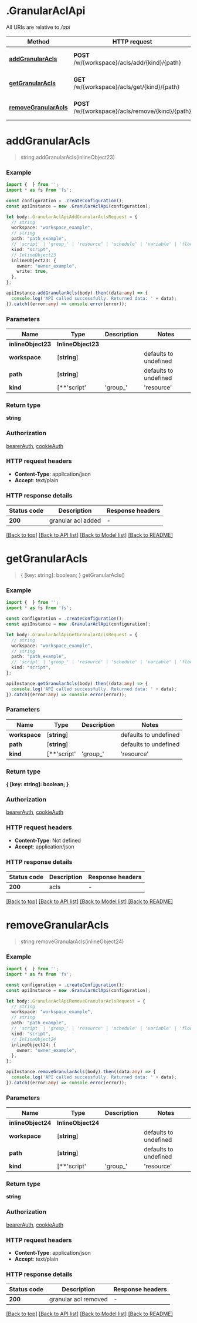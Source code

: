 # .GranularAclApi

All URIs are relative to */api*

Method | HTTP request | Description
------------- | ------------- | -------------
[**addGranularAcls**](GranularAclApi.md#addGranularAcls) | **POST** /w/{workspace}/acls/add/{kind}/{path} | add granular acls
[**getGranularAcls**](GranularAclApi.md#getGranularAcls) | **GET** /w/{workspace}/acls/get/{kind}/{path} | get granular acls
[**removeGranularAcls**](GranularAclApi.md#removeGranularAcls) | **POST** /w/{workspace}/acls/remove/{kind}/{path} | remove granular acls


# **addGranularAcls**
> string addGranularAcls(inlineObject23)


### Example


```typescript
import {  } from '';
import * as fs from 'fs';

const configuration = .createConfiguration();
const apiInstance = new .GranularAclApi(configuration);

let body:.GranularAclApiAddGranularAclsRequest = {
  // string
  workspace: "workspace_example",
  // string
  path: "path_example",
  // 'script' | 'group_' | 'resource' | 'schedule' | 'variable' | 'flow'
  kind: "script",
  // InlineObject23
  inlineObject23: {
    owner: "owner_example",
    write: true,
  },
};

apiInstance.addGranularAcls(body).then((data:any) => {
  console.log('API called successfully. Returned data: ' + data);
}).catch((error:any) => console.error(error));
```


### Parameters

Name | Type | Description  | Notes
------------- | ------------- | ------------- | -------------
 **inlineObject23** | **InlineObject23**|  |
 **workspace** | [**string**] |  | defaults to undefined
 **path** | [**string**] |  | defaults to undefined
 **kind** | [**&#39;script&#39; | &#39;group_&#39; | &#39;resource&#39; | &#39;schedule&#39; | &#39;variable&#39; | &#39;flow&#39;**]**Array<&#39;script&#39; &#124; &#39;group_&#39; &#124; &#39;resource&#39; &#124; &#39;schedule&#39; &#124; &#39;variable&#39; &#124; &#39;flow&#39;>** |  | defaults to undefined


### Return type

**string**

### Authorization

[bearerAuth](README.md#bearerAuth), [cookieAuth](README.md#cookieAuth)

### HTTP request headers

 - **Content-Type**: application/json
 - **Accept**: text/plain


### HTTP response details
| Status code | Description | Response headers |
|-------------|-------------|------------------|
**200** | granular acl added |  -  |

[[Back to top]](#) [[Back to API list]](README.md#documentation-for-api-endpoints) [[Back to Model list]](README.md#documentation-for-models) [[Back to README]](README.md)

# **getGranularAcls**
> { [key: string]: boolean; } getGranularAcls()


### Example


```typescript
import {  } from '';
import * as fs from 'fs';

const configuration = .createConfiguration();
const apiInstance = new .GranularAclApi(configuration);

let body:.GranularAclApiGetGranularAclsRequest = {
  // string
  workspace: "workspace_example",
  // string
  path: "path_example",
  // 'script' | 'group_' | 'resource' | 'schedule' | 'variable' | 'flow'
  kind: "script",
};

apiInstance.getGranularAcls(body).then((data:any) => {
  console.log('API called successfully. Returned data: ' + data);
}).catch((error:any) => console.error(error));
```


### Parameters

Name | Type | Description  | Notes
------------- | ------------- | ------------- | -------------
 **workspace** | [**string**] |  | defaults to undefined
 **path** | [**string**] |  | defaults to undefined
 **kind** | [**&#39;script&#39; | &#39;group_&#39; | &#39;resource&#39; | &#39;schedule&#39; | &#39;variable&#39; | &#39;flow&#39;**]**Array<&#39;script&#39; &#124; &#39;group_&#39; &#124; &#39;resource&#39; &#124; &#39;schedule&#39; &#124; &#39;variable&#39; &#124; &#39;flow&#39;>** |  | defaults to undefined


### Return type

**{ [key: string]: boolean; }**

### Authorization

[bearerAuth](README.md#bearerAuth), [cookieAuth](README.md#cookieAuth)

### HTTP request headers

 - **Content-Type**: Not defined
 - **Accept**: application/json


### HTTP response details
| Status code | Description | Response headers |
|-------------|-------------|------------------|
**200** | acls |  -  |

[[Back to top]](#) [[Back to API list]](README.md#documentation-for-api-endpoints) [[Back to Model list]](README.md#documentation-for-models) [[Back to README]](README.md)

# **removeGranularAcls**
> string removeGranularAcls(inlineObject24)


### Example


```typescript
import {  } from '';
import * as fs from 'fs';

const configuration = .createConfiguration();
const apiInstance = new .GranularAclApi(configuration);

let body:.GranularAclApiRemoveGranularAclsRequest = {
  // string
  workspace: "workspace_example",
  // string
  path: "path_example",
  // 'script' | 'group_' | 'resource' | 'schedule' | 'variable' | 'flow'
  kind: "script",
  // InlineObject24
  inlineObject24: {
    owner: "owner_example",
  },
};

apiInstance.removeGranularAcls(body).then((data:any) => {
  console.log('API called successfully. Returned data: ' + data);
}).catch((error:any) => console.error(error));
```


### Parameters

Name | Type | Description  | Notes
------------- | ------------- | ------------- | -------------
 **inlineObject24** | **InlineObject24**|  |
 **workspace** | [**string**] |  | defaults to undefined
 **path** | [**string**] |  | defaults to undefined
 **kind** | [**&#39;script&#39; | &#39;group_&#39; | &#39;resource&#39; | &#39;schedule&#39; | &#39;variable&#39; | &#39;flow&#39;**]**Array<&#39;script&#39; &#124; &#39;group_&#39; &#124; &#39;resource&#39; &#124; &#39;schedule&#39; &#124; &#39;variable&#39; &#124; &#39;flow&#39;>** |  | defaults to undefined


### Return type

**string**

### Authorization

[bearerAuth](README.md#bearerAuth), [cookieAuth](README.md#cookieAuth)

### HTTP request headers

 - **Content-Type**: application/json
 - **Accept**: text/plain


### HTTP response details
| Status code | Description | Response headers |
|-------------|-------------|------------------|
**200** | granular acl removed |  -  |

[[Back to top]](#) [[Back to API list]](README.md#documentation-for-api-endpoints) [[Back to Model list]](README.md#documentation-for-models) [[Back to README]](README.md)


